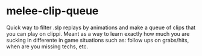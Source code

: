# melee-clip-queue
Quick way to filter .slp replays by animations and make a queue of clips that you can play on clippi. Meant as a way to learn exactly how much you are sucking in differente in game situations such as: follow ups on grabs/hits, when are you missing techs, etc. 
